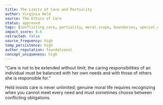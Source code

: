 ```yaml
---
title: The Limits of Care and Partiality  
author: Virginia Held  
source: The Ethics of Care  
status: approved  
tags: [conflicting_care, partiality, moral_scope, boundaries, special_obligations]  
impact_score: 8.6  
retracted: false  
source_frequency: high  
temp_persistence: high  
author_reputation: foundational  
concept_uniqueness: high  
---
```


“Care is not to be extended without limit; the caring responsibilities of an individual must be balanced with her own needs and with those of others she is responsible for.”

Held insists care is never unlimited; genuine moral life requires recognizing when you cannot meet every need and must sometimes choose between conflicting obligations.